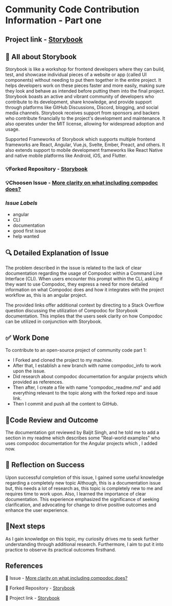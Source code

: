# Community Code Contribution Information - Part one

## Project link - [Storybook](https://github.com/storybookjs/storybook)

## 📘 All about Storybook

Storybook is like a workshop for frontend developers where they can build, test, and showcase individual pieces of a website or app (called UI components) without needing to put them together in the entire project. It helps developers work on these pieces faster and more easily, making sure they look and behave as intended before putting them into the final project. Storybook boasts an active and vibrant community of developers who contribute to its development, share knowledge, and provide support through platforms like GitHub Discussions, Discord, blogging, and social media channels. Storybook receives support from sponsors and backers who contribute financially to the project's development and maintenance. It also operates under the MIT license, allowing for widespread adoption and usage.

Supported Frameworks of Storybook which supports multiple frontend frameworks are React, Angular, Vue.js, Svelte, Ember, Preact, and others. It also extends support to mobile development frameworks like React Native and native mobile platforms like Android, iOS, and Flutter.

### 💡Forked Repository - [Storybook](https://github.com/BasranS/storybook/tree/compodoc_info)

### 💡Choosen Issue - [More clarity on what including compodoc does?](https://github.com/storybookjs/storybook/issues/24944)

### _Issue Labels_

- angular
- CLI
- documentation
- good first issue
- help wanted

## 🔍 Detailed Explanation of Issue

The problem described in the issue is related to the lack of clear documentation regarding the usage of Compodoc within a Command Line Interface (CLI). When users encounter this prompt within the CLI, asking if they want to use Compodoc, they express a need for more detailed information on what Compodoc does and how it integrates with the project workflow as, this is an angular project.

The provided links offer additional context by directing to a Stack Overflow question discussing the utilization of Compodoc for Storybook documentation. This implies that the users seek clarity on how Compodoc can be utilized in conjunction with Storybook.

## ✅ Work Done

To contribute to an open-source project of community code part 1:

- I Forked and cloned the project to my machine.
- After that, I establish a new branch with name compodoc_info to work upon the issue.
- Did research about compodoc documentation for angular projects which provided as references.
- Then after, I create a file with name "compodoc_readme.md" and add everything relevant to the topic along with the forked repo and issue link.
- Then I commit and push all the content to GitHub.

## 🌟Code Review and Outcome

The documentation got reviewed by Baljit Singh, and he told me to add a section in my readme which describes some "Real-world examples" who uses compodoc documentation for the Angular projects which , I added now.

## 🌟 Reflection on Success

Upon successful completion of this issue, I gained some useful knowledge regarding a completely new topic Although, this is a documentation issue but, this needs a lot of research as, this topic is completely new to me and requires time to work upon. Also, I learned the importance of clear documentation. This experience emphasized the significance of seeking clarification, and advocating for change to drive positive outcomes and enhance the user experience.

## 🌟Next steps

As I gain knowledge on this topic, my curiosity drives me to seek further understanding through additional research. Furthermore, I aim to put it into practice to observe its practical outcomes firsthand.

## References

🔗 Issue - [More clarity on what including compodoc does?](https://github.com/storybookjs/storybook/issues/24944)

🔗 Forked Repository - [Storybook](https://github.com/BasranS/storybook/tree/compodoc_info)

🔗 Project link - [Storybook](https://github.com/storybookjs/storybook)
